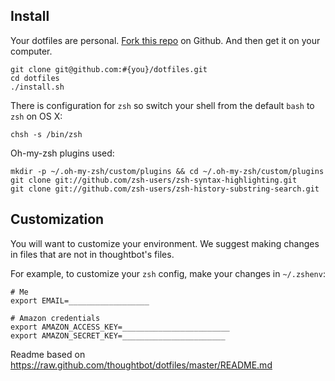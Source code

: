 Install
-------

Your dotfiles are personal. [Fork this repo](https://github.com/ssaunier/dotfiles/fork_select) on Github.
And then get it on your computer.

    git clone git@github.com:#{you}/dotfiles.git
    cd dotfiles
    ./install.sh

There is configuration for `zsh` so switch your shell from the default `bash` to `zsh` on OS X:

    chsh -s /bin/zsh

Oh-my-zsh plugins used:

    mkdir -p ~/.oh-my-zsh/custom/plugins && cd ~/.oh-my-zsh/custom/plugins
    git clone git://github.com/zsh-users/zsh-syntax-highlighting.git
    git clone git://github.com/zsh-users/zsh-history-substring-search.git


Customization
-------------

You will want to customize your environment. We suggest making changes in files that are not in thoughtbot's files.

For example, to customize your `zsh` config, make your changes in `~/.zshenv`:

    # Me
    export EMAIL=__________________

    # Amazon credentials
    export AMAZON_ACCESS_KEY=________________________
    export AMAZON_SECRET_KEY=_______________________

Readme based on https://raw.github.com/thoughtbot/dotfiles/master/README.md